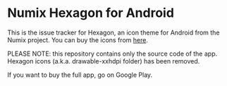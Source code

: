 Numix Hexagon for Android
==============
This is the issue tracker for Hexagon, an icon theme for Android from the Numix project. You can buy the icons from [here](https://play.google.com/store/apps/details?id=com.numix.icons_hexagon).

PLEASE NOTE: this repository contains only the source code of the app. Hexagon icons (a.k.a. drawable-xxhdpi folder) has been removed.

If you want to buy the full app, go on Google Play.

